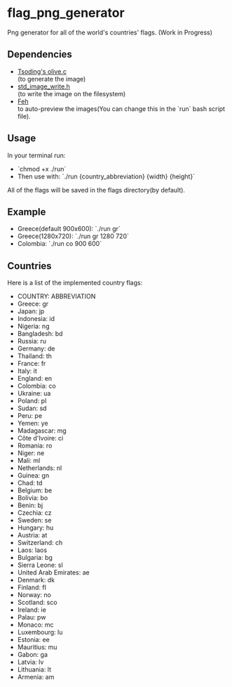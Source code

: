 # flag_png_generator
Png generator for all of the world's countries' flags. (Work in Progress)

## Dependencies
<ul>
<li><a target="_blank" rel="noreferrer" href="https://www.github.com/tsoding/olive.c">Tsoding's olive.c</a></li>(to generate the image)
<li><a target="_blank" rel="noreferrer" href="https://raw.githubusercontent.com/nothings/stb/master/stb_image_write.h">std_image_write.h</a></li>(to write the image on the filesystem)
<li><a target="_blank" rel="noreferrer" href="https://github.com/derf/feh">Feh</a></li>to auto-preview the images(You can change this in the `run` bash script file).
</ul>

## Usage
In your terminal run:
<ul>
<li>`chmod +x ./run`</li>
<li>Then use with: `./run {country_abbreviation} {width} {height}`</li>
</ul>
All of the flags will be saved in the flags directory(by default).

## Example
<ul>
<li>Greece(default 900x600): `./run gr`</li>
<li>Greece(1280x720): `./run gr 1280 720`</li>
<li>Colombia: `./run co 900 600`</li>
</ul>

## Countries
Here is a list of the implemented country flags:
<ul>
<li>COUNTRY: ABBREVIATION</li>
<li>Greece: gr</li>
<li>Japan: jp</li>
<li>Indonesia: id</li>
<li>Nigeria: ng</li>
<li>Bangladesh: bd</li>
<li>Russia: ru</li>
<li>Germany: de</li>
<li>Thailand: th</li>
<li>France: fr</li>
<li>Italy: it</li>
<li>England: en</li>
<li>Colombia: co</li>
<li>Ukraine: ua</li>
<li>Poland: pl</li>
<li>Sudan: sd</li>
<li>Peru: pe</li>
<li>Yemen: ye</li>
<li>Madagascar: mg</li>
<li>Côte d'Ivoire: ci</li>
<li>Romania: ro</li>
<li>Niger: ne</li>
<li>Mali: ml</li>
<li>Netherlands: nl</li>
<li>Guinea: gn</li>
<li>Chad: td</li>
<li>Belgium: be</li>
<li>Bolivia: bo</li>
<li>Benin: bj</li>
<li>Czechia: cz</li>
<li>Sweden: se</li>
<li>Hungary: hu</li>
<li>Austria: at</li>
<li>Switzerland: ch</li>
<li>Laos: laos</li>
<li>Bulgaria: bg</li>
<li>Sierra Leone: sl</li>
<li>United Arab Emirates: ae</li>
<li>Denmark: dk</li>
<li>Finland: fl</li>
<li>Norway: no</li>
<li>Scotland: sco</li>
<li>Ireland: ie</li>
<li>Palau: pw</li>
<li>Monaco: mc</li>
<li>Luxembourg: lu</li>
<li>Estonia: ee</li>
<li>Mauritius: mu</li>
<li>Gabon: ga</li>
<li>Latvia: lv</li>
<li>Lithuania: lt</li>
<li>Armenia: am</li>
</ul>
